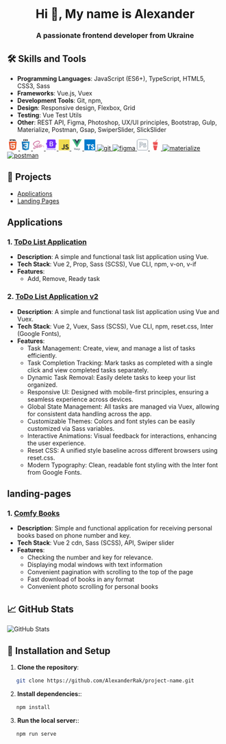 <h1 align="center">Hi 👋, My name is Alexander</h1>
<h3 align="center">A passionate frontend developer from Ukraine</h3>

## 🛠️ Skills and Tools

- **Programming Languages**: JavaScript (ES6+), TypeScript, HTML5, CSS3, Sass
- **Frameworks**: Vue.js, Vuex
- **Development Tools**: Git, npm,
- **Design**: Responsive design, Flexbox, Grid
- **Testing**: Vue Test Utils
- **Other**: REST API, Figma, Photoshop, UX/UI principles, Bootstrap, Gulp, Materialize, Postman, Gsap, SwiperSlider, SlickSlider

<p align="left">
  <a href="https://www.w3.org/html/" target="_blank" rel="noreferrer"> 
    <img src="https://raw.githubusercontent.com/devicons/devicon/master/icons/html5/html5-original-wordmark.svg" alt="html5" width="26" height="26"/>
  </a>
  <a href="https://www.w3schools.com/css/" target="_blank" rel="noreferrer"> 
    <img src="https://raw.githubusercontent.com/devicons/devicon/master/icons/css3/css3-original-wordmark.svg" alt="css3" width="26" height="26"/>
  </a>
  <a href="https://sass-lang.com" target="_blank" rel="noreferrer"> 
    <img src="https://raw.githubusercontent.com/devicons/devicon/master/icons/sass/sass-original.svg" alt="sass" width="26" height="26"/>
  </a>
  <a href="https://getbootstrap.com" target="_blank" rel="noreferrer"> 
    <img src="https://raw.githubusercontent.com/devicons/devicon/master/icons/bootstrap/bootstrap-plain-wordmark.svg" alt="bootstrap" width="26" height="26"/>
  </a>
  <a href="https://developer.mozilla.org/en-US/docs/Web/JavaScript" target="_blank" rel="noreferrer"> 
    <img src="https://raw.githubusercontent.com/devicons/devicon/master/icons/javascript/javascript-original.svg" alt="javascript" width="26" height="26"/>
  </a>
  <a href="https://vuejs.org/" target="_blank" rel="noreferrer"> 
    <img src="https://raw.githubusercontent.com/devicons/devicon/master/icons/vuejs/vuejs-original-wordmark.svg" alt="vuejs" width="26" height="26"/>
  </a>
  <a href="https://www.typescriptlang.org/" target="_blank" rel="noreferrer"> 
    <img src="https://raw.githubusercontent.com/devicons/devicon/master/icons/typescript/typescript-original.svg" alt="typescript" width="26" height="26"/>
  </a>
  <a href="https://git-scm.com/" target="_blank" rel="noreferrer"> 
    <img src="https://www.vectorlogo.zone/logos/git-scm/git-scm-icon.svg" alt="git" width="26" height="26"/>
  </a>
  <a href="https://www.figma.com/" target="_blank" rel="noreferrer"> 
    <img src="https://www.vectorlogo.zone/logos/figma/figma-icon.svg" alt="figma" width="26" height="26"/>
  </a>
  <a href="https://www.photoshop.com/en" target="_blank" rel="noreferrer"> 
    <img src="https://raw.githubusercontent.com/devicons/devicon/master/icons/photoshop/photoshop-line.svg" alt="photoshop" width="26" height="26"/>
  </a>
  <a href="https://gulpjs.com" target="_blank" rel="noreferrer"> 
    <img src="https://raw.githubusercontent.com/devicons/devicon/master/icons/gulp/gulp-plain.svg" alt="gulp" width="26" height="26"/>
  </a>
  <a href="https://materializecss.com/" target="_blank" rel="noreferrer"> 
    <img src="https://raw.githubusercontent.com/prplx/svg-logos/5585531d45d294869c4eaab4d7cf2e9c167710a9/svg/materialize.svg" alt="materialize" width="26" height="26"/>
  </a>
  <a href="https://postman.com" target="_blank" rel="noreferrer">
    <img src="https://www.vectorlogo.zone/logos/getpostman/getpostman-icon.svg" alt="postman" width="26" height="26"/>
  </a>
</p>

## 🚀 Projects

- [Applications](#applications)
- [Landing Pages](#landing-pages)

## Applications

### 1. [ToDo List Application](https://alexanderrak.github.io/vue2-doto-list/)
- **Description**: A simple and functional task list application using Vue.
- **Tech Stack**: Vue 2, Prop, Sass (SCSS), Vue CLI, npm, v-on, v-if
- **Features**:
  - Add, Remove, Ready task

### 2. [ToDo List Application v2](https://alexanderrak.github.io/vue2-doto-list-v2/)
- **Description**: A simple and functional task list application using Vue and Vuex.
- **Tech Stack**: Vue 2, Vuex, Sass (SCSS), Vue CLI, npm, reset.css, Inter (Google Fonts), 
- **Features**:
  - Task Management: Create, view, and manage a list of tasks efficiently.
  - Task Completion Tracking: Mark tasks as completed with a single click and view completed tasks separately.
  - Dynamic Task Removal: Easily delete tasks to keep your list organized.
  - Responsive UI: Designed with mobile-first principles, ensuring a seamless experience across devices.
  - Global State Management: All tasks are managed via Vuex, allowing for consistent data handling across the app.
  - Customizable Themes: Colors and font styles can be easily customized via Sass variables.
  - Interactive Animations: Visual feedback for interactions, enhancing the user experience.
  - Reset CSS: A unified style baseline across different browsers using reset.css.
  - Modern Typography: Clean, readable font styling with the Inter font from Google Fonts.

## landing-pages

### 1. [Comfy Books](https://comfy.ua/ua/comfylibrary/)
- **Description**: Simple and functional application for receiving personal books based on phone number and key.
- **Tech Stack**: Vue 2 cdn, Sass (SCSS), API, Swiper slider
- **Features**:
  - Checking the number and key for relevance.
  - Displaying modal windows with text information
  - Convenient pagination with scrolling to the top of the page
  - Fast download of books in any format
  - Convenient photo scrolling for personal books

## 📈 GitHub Stats

![GitHub Stats](https://github-readme-stats.vercel.app/api?username=AlexanderRak&show_icons=true&theme=radical)

## 🔧 Installation and Setup

1. **Clone the repository**:
  ```bash
     git clone https://github.com/AlexanderRak/project-name.git
  ```
2. **Install dependencies:**:
  ```bash
     npm install
  ```

3. **Run the local server:**:
  ```bash
     npm run serve
  ```
